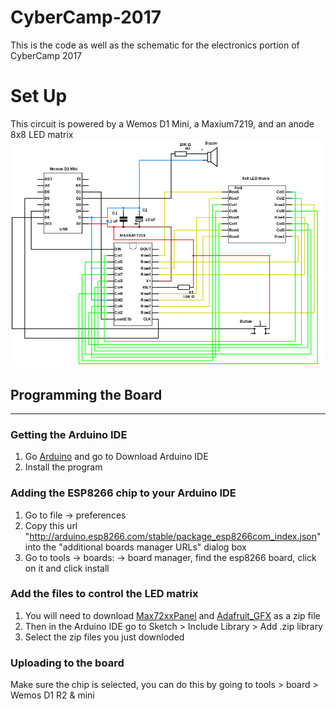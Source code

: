 # CyberCamp-2017 #
This is the code as well as the schematic for the electronics portion of CyberCamp 2017

# Set Up #
This circuit is powered by a Wemos D1 Mini, a Maxium7219, and an anode 8x8 LED matrix
![The Circuit](/Cyber-Camp.jpg?raw=true)

## Programming the Board ##
--------------------------------------
### Getting the Arduino IDE ###
1. Go [Arduino][arduino-download] and go to Download Arduino IDE
2. Install the program


### Adding the ESP8266 chip to your Arduino IDE ###
1. Go to file -> preferences
2. Copy this url "http://arduino.esp8266.com/stable/package_esp8266com_index.json" into the "additional boards manager URLs" dialog box
3. Go to tools -> boards: -> board manager, find the esp8266 board, click on it and click install


### Add the files to control the LED matrix ###
1. You will need to download [Max72xxPanel][max-download] and [Adafruit_GFX][gfx-download] as a zip file
2. Then in the Arduino IDE go to Sketch > Include Library > Add .zip library
3. Select the zip files you just downloded


### Uploading to the board ###
Make sure the chip is selected, you can do this by going to tools > board > Wemos D1 R2 & mini




[arduino-download]: https://www.arduino.cc/en/Main/Software "Download the Arduino IDE"
[max-download]: https://github.com/markruys/arduino-Max72xxPanel/archive/master.zip "Download Max72xxPanel library"
[gfx-download]: https://github.com/adafruit/Adafruit-GFX-Library "Download Adafruit GFX Graphics Library"
